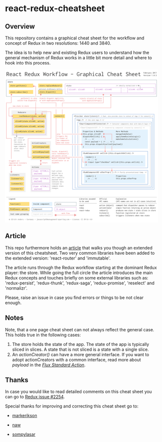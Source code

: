 # react-redux-cheatsheet

## Overview

This repository contains a graphical cheat sheet for the workflow and concept of Redux in two resolutions: 1440 and 3840.

The idea is to help new and existing Redux users to understand how the general mechanism of Redux works in a little bit more detail and where to hook into this process.

![](1440/react-redux-workflow-graphical-cheat-sheet_v105.png)

## Article

This repo furthermore holds an [article](/article/react-redux-concept-workflow_v105.md) that walks you though an extended version of this cheatsheet. Two very common libraries have been added to the extended version: 'react-router' and 'immutable'.

The article runs through the Redux workflow starting at the dominant Redux player: the store.
While going the full circle the article introduces the main Redux concepts and touches briefly on some external libraries such as: 'redux-persist', 'redux-thunk', 'redux-saga', 'redux-promise', 'reselect' and 'normalizr'.

Please, raise an issue in case you find errors or things to be not clear enough.


## Notes

Note, that a one page cheat sheet can not always reflect the general case. This holds true in the following cases:

1. The store holds the state of the app. The state of the app is typically sliced in slices. A state that is not sliced is a state with a single slice.
2. An *actionCreator()* can have a more general interface. If you want to adopt actionCreators with a common interface, read more about *payload* in the [*Flux Standard Action*](https://github.com/acdlite/flux-standard-action).

## Thanks

In case you would like to read detailed comments on this cheat sheet you can go to [Redux issue #2254](https://github.com/reactjs/redux/issues/2254).

Special thanks for improving and correcting this cheat sheet go to:

+ [markerikson](https://github.com/markerikson)

+ [naw](https://github.com/naw)

+ [sompylasar](https://github.com/sompylasar)



